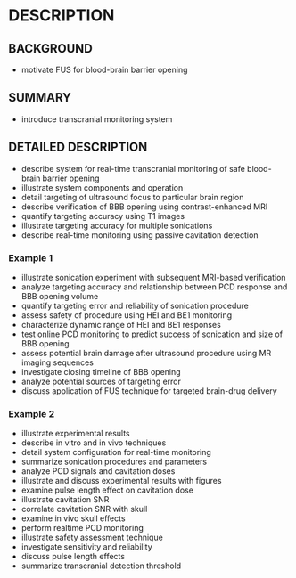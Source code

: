 # DESCRIPTION

## BACKGROUND

- motivate FUS for blood-brain barrier opening

## SUMMARY

- introduce transcranial monitoring system

## DETAILED DESCRIPTION

- describe system for real-time transcranial monitoring of safe blood-brain barrier opening
- illustrate system components and operation
- detail targeting of ultrasound focus to particular brain region
- describe verification of BBB opening using contrast-enhanced MRI
- quantify targeting accuracy using T1 images
- illustrate targeting accuracy for multiple sonications
- describe real-time monitoring using passive cavitation detection

### Example 1

- illustrate sonication experiment with subsequent MRI-based verification
- analyze targeting accuracy and relationship between PCD response and BBB opening volume
- quantify targeting error and reliability of sonication procedure
- assess safety of procedure using HEI and BE1 monitoring
- characterize dynamic range of HEI and BE1 responses
- test online PCD monitoring to predict success of sonication and size of BBB opening
- assess potential brain damage after ultrasound procedure using MR imaging sequences
- investigate closing timeline of BBB opening
- analyze potential sources of targeting error
- discuss application of FUS technique for targeted brain-drug delivery

### Example 2

- illustrate experimental results
- describe in vitro and in vivo techniques
- detail system configuration for real-time monitoring
- summarize sonication procedures and parameters
- analyze PCD signals and cavitation doses
- illustrate and discuss experimental results with figures
- examine pulse length effect on cavitation dose
- illustrate cavitation SNR
- correlate cavitation SNR with skull
- examine in vivo skull effects
- perform realtime PCD monitoring
- illustrate safety assessment technique
- investigate sensitivity and reliability
- discuss pulse length effects
- summarize transcranial detection threshold

